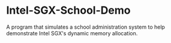 # Intel-SGX-School-Demo
A program that simulates a school administration system to help demonstrate Intel SGX's dynamic memory allocation.
